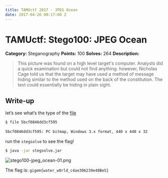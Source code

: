 ```yaml
---
title: TAMUctf 2017 - JPEG Ocean
date: 2017-04-26 00:17:00 Z
---
```


# TAMUctf: Stego100: JPEG Ocean

**Category:** Steganography
**Points:** 100
**Solves:** 264
**Description:**

> This picture was found on a high level target's computer. Analysts did a quick examination but could not find anything.
however, Nicholas Cage told us that the target may have used a method of message hiding similar to the method used on the back of the constitution.
The text could essentially be hiding in plain sight.

## Write-up

let’s see what’s the type of the [file](https://github.com/dbaser/ctfs/blob/master/TAMUctf-2017/stego100-jpeg_ocean/5bcf0846dd3cf595)

```bash
$ file 5bcf0846dd3cf595
    
5bcf0846dd3cf595: PC bitmap, Windows 3.x format, 440 x 440 x 32
```    

run the `stegsolve` to see the flag!

```bash
$ java -jar stegsolve.jar  
```

![stego100-jpeg_ocean-01.png](https://raw.githubusercontent.com/dbaser/ctfs/master/TAMUctf-2017/stego100-jpeg_ocean/stego100-jpeg_ocean-01.png)

The flag is: `gigem{water_w0rld_c4ae306239e48Be5}`